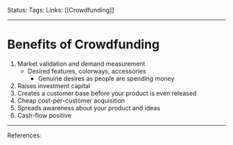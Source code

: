 Status:
Tags:
Links: [[Crowdfunding]]
___
# Benefits of Crowdfunding
1. Market validation and demand measurement
	- Desired features, colorways, accessories
		- Genuine desires as people are spending money
2. Raises investment capital
3. Creates a customer base before your product is even released
4. Cheap cost-per-customer acquisition
5. Spreads awareness about your product and ideas
6. Cash-flow positive
___
References: